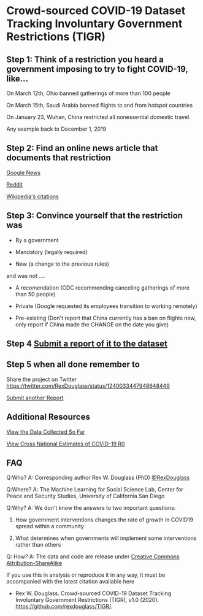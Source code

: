 # Crowd-sourced COVID-19 Dataset Tracking Involuntary Government Restrictions (TIGR)

## Step 1: Think of a restriction you heard a government imposing to try to fight COVID-19, like...

On March 12th, Ohio banned gatherings of more than 100 people

On March 15th, Saudi Arabia banned flights to and from hotspot countries

On January 23, Wuhan, China restricted all nonessential domestic travel.

Any example back to December 1, 2019

## Step 2: Find an online news article that documents that restriction

[Google News](https://news.google.com/search?q=covid&hl=en-US)

[Reddit](https://www.reddit.com/r/Coronavirus/)

[Wikipedia's citations](https://en.wikipedia.org/wiki/2019%E2%80%9320_coronavirus_pandemic)

## Step 3: Convince yourself that the restriction was

- By a government

- Mandatory (legally required)

- New (a change to the previous rules)


and was not ....

- A recomendation  (CDC recommending canceling gatherings of more than 50 people)

- Private  (Google requested its employees transition to working remotely)

- Pre-existing  (Don't report that China currently has a ban on flights now, only report if China made the CHANGE on the date you give)


## Step 4 [Submit a report of it to the dataset](https://forms.gle/ESytGHMzUTvNf6RJA)


## Step 5 when all done remember to

Share the project on Twitter https://twitter.com/RexDouglass/status/1240033447948648449

[Submit another Report](https://forms.gle/ESytGHMzUTvNf6RJA)

## Additional Resources

[View the Data Collected So Far](https://rexdouglass.github.io/TIGR/TIGR_landing_page.nb.html)

[View Cross National Estimates of COVID-19 R0](https://rexdouglass.github.io/TIGR/R0_estimates.nb.html)

## FAQ

Q:Who? A: Corresponding author Rex W. Douglass (PhD) [@RexDouglass](https://twitter.com/RexDouglass/status/1240033447948648449)

Q:Where? A: The Machine Learning for Social Science Lab, Center for Peace and Security Studies, University of California San Diego

Q:Why? A: We don't know the answers to two important questions:

1) How government interventions changes the rate of growth in COVID19 spread within a community

2) What determines when governments will implement some interventions rather than others

Q: How? A: The data and code are release under [Creative Commons Attribution-ShareAlike](https://creativecommons.org/licenses/by-sa/4.0/legalcode)

If you use this in analysis or reproduce it in any way, it must be accompanied with the latest citation available here
- Rex W. Douglass. Crowd-sourced COVID-19 Dataset Tracking Involuntary Government Restrictions (TIGR), v1.0 (2020). https://github.com/rexdouglass/TIGR/.


